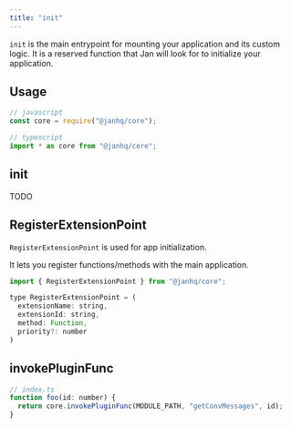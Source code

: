 ```yaml
---
title: "init"
---
```


`init` is the main entrypoint for mounting your application and its custom logic. It is a reserved function that Jan will look for to initialize your application.

## Usage

```js
// javascript
const core = require("@janhq/core");

// typescript
import * as core from "@janhq/core";
```

## init

TODO

## RegisterExtensionPoint

`RegisterExtensionPoint` is used for app initialization.

It lets you register functions/methods with the main application.

```js
import { RegisterExtensionPoint } from "@janhq/core";
```

```js
type RegisterExtensionPoint = (
  extensionName: string,
  extensionId: string,
  method: Function,
  priority?: number
)
```

## invokePluginFunc

```js
// index.ts
function foo(id: number) {
  return core.invokePluginFunc(MODULE_PATH, "getConvMessages", id);
}
```
